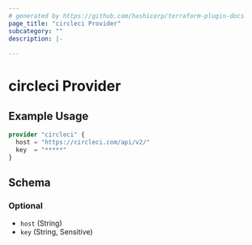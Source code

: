 ```yaml
---
# generated by https://github.com/hashicorp/terraform-plugin-docs
page_title: "circleci Provider"
subcategory: ""
description: |-
  
---
```


# circleci Provider



## Example Usage

```terraform
provider "circleci" {
  host = "https://circleci.com/api/v2/"
  key  = "*****"
}
```

<!-- schema generated by tfplugindocs -->
## Schema

### Optional

- `host` (String)
- `key` (String, Sensitive)
